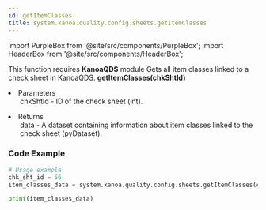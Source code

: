 ```yaml
---
id: getItemClasses
title: system.kanoa.quality.config.sheets.getItemClasses
---
```


import PurpleBox from '@site/src/components/PurpleBox';
import HeaderBox from '@site/src/components/HeaderBox';

<PurpleBox>This function requires <b>KanoaQDS</b> module</PurpleBox>
<HeaderBox header="Description">Gets all item classes linked to a check sheet in KanoaQDS.</HeaderBox>
<HeaderBox header="Syntax">
    <b>getItemClasses(chkShtId)</b>
    <li> Parameters <br />
        <ul>chkShtId - ID of the check sheet (int).</ul>
    </li>
    <li> Returns <br />
        <ul>data - A dataset containing information about item classes linked to the check sheet (pyDataset).</ul>
    </li>
</HeaderBox>

### Code Example
```python
# Usage example
chk_sht_id = 56
item_classes_data = system.kanoa.quality.config.sheets.getItemClasses(chkShtId=chk_sht_id)

print(item_classes_data)
